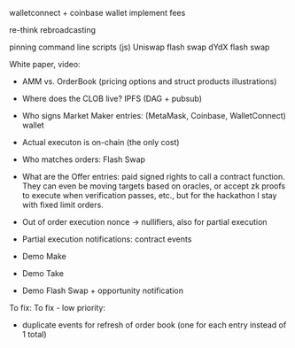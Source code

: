 walletconnect + coinbase wallet
implement fees

re-think rebroadcasting

pinning
command line scripts (js)
Uniswap flash swap
dYdX flash swap

White paper, video:
- AMM vs. OrderBook (pricing options and struct products illustrations)

- Where does the CLOB live? IPFS (DAG + pubsub)
- Who signs Market Maker entries: (MetaMask, Coinbase, WalletConnect) wallet
- Actual executon is on-chain (the only cost)
- Who matches orders: Flash Swap

- What are the Offer entries: paid signed rights to call a contract function.
  They can even be moving targets based on oracles, 
  or accept zk proofs to execute when verification passes, etc., 
  but for the hackathon I stay with fixed limit orders. 
- Out of order execution nonce -> nullifiers, also for partial execution
- Partial execution notifications: contract events

- Demo Make
- Demo Take
- Demo Flash Swap + opportunity notification


To fix:
To fix - low priority:
- duplicate events for refresh of order book (one for each entry instead of 1 total)

